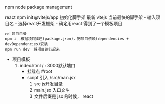 npm  node package management

react 
    npm init @vitejs/app    初始化脚手架 最新
    vitejs  当前最快的脚手架
    - 输入项目名
    - 选择react开发框架
    - 确定用react
    得到了一个模板项目

    cd 项目目录
    npm i  根据项目描述(package.json)，把项目依赖(dependencies + devDependencies)安装
    npm run dev  将项目运行起来

- 项目模板
    1. index.html  / : 3000默认端口
        - 挂载点 #root
        - script 引入  /src/main.jsx
            1. src  js开发目录
            2. main.jsx 入口文件
            3. 文件后缀是 jsx 的时候， react